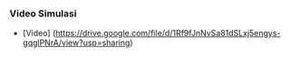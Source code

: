 ### Video Simulasi
* [Video] (https://drive.google.com/file/d/1Rf9fJnNvSa81dSLxj5engys-gqglPNrA/view?usp=sharing)
